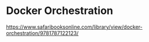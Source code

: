 # Docker Orchestration

https://www.safaribooksonline.com/library/view/docker-orchestration/9781787122123/
